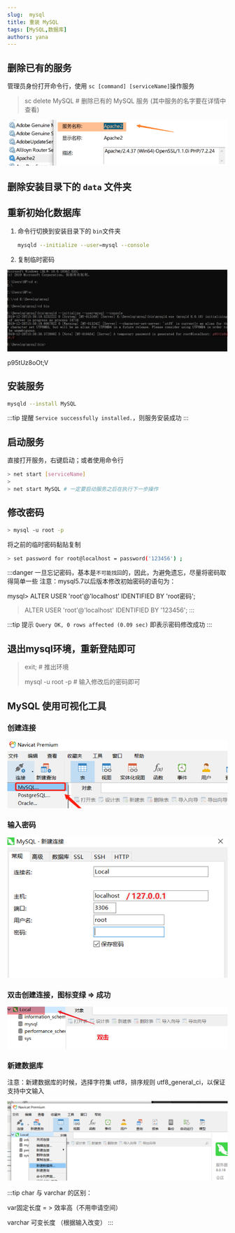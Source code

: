 ```yaml
---
slug:  mysql
title: 重装 MySQL
tags: [MySQL,数据库]
authors: yana
---
```


## 删除已有的服务

管理员身份打开命令行，使用 `sc [command] [serviceName]`操作服务

> sc delete MySQL  # 删除已有的 MySQL 服务 (其中服务的名字要在详情中查看)

![image-20191228234930948](./image-20191228234930948.png)

## 删除安装目录下的 `data` 文件夹

## 重新初始化数据库

1. 命令行切换到安装目录下的 `bin`文件夹
  
    ```bash
    mysqld --initialize --user=mysql --console
    ```
  
2. 复制临时密码

![image-20191229000104036](./image-20191229000104036.png)

p95tUz8oOt;V

## 安装服务

  ```bash
  mysqld --install MySQL
  ```

:::tip 提醒 `Service successfully installed.`，则服务安装成功
:::

## 启动服务

直接打开服务，右键启动；或者使用命令行

```bash
> net start [serviceName]
>
> net start MySQL # 一定要启动服务之后在执行下一步操作
```

## 修改密码

```bash
> mysql -u root -p
```

将之前的临时密码黏贴复制

```bash
> set password for root@localhost = password('123456') ;
```

:::danger 一旦忘记密码，基本是`不可能找回`的，因此，为避免遗忘，尽量将密码取得简单一些
注意：mysql5.7以后版本修改初始密码的语句为：

mysql> ALTER USER 'root'@'localhost' IDENTIFIED BY 'root密码';
> ALTER USER 'root'@'localhost' IDENTIFIED BY '123456';
:::

:::tip 提示 `Query OK, 0 rows affected (0.09 sec)` 即表示密码修改成功
:::

## 退出mysql环境，重新登陆即可

> exit; # 推出环境
>
> mysql -u root -p # 输入修改后的密码即可

## MySQL 使用可视化工具

### 创建连接

![image-20191231012135177](./image-20191231012135177.png)

### 输入密码

![image-20191231012654700](./image-20191231012654700.png)

### 双击创建连接，图标变绿 => 成功

![image-20191231012802395](./image-20191231012802395.png)

### 新建数据库

注意：新建数据库的时候，选择字符集 utf8，排序规则 utf8_general_ci，以保证支持中文输入

![image-20191231013116100](./image-20191231013116100.png)

:::tip
char 与 varchar 的区别：

var固定长度 = > 效率高（不用申请空间）

varchar 可变长度 （根据输入改变）
:::
